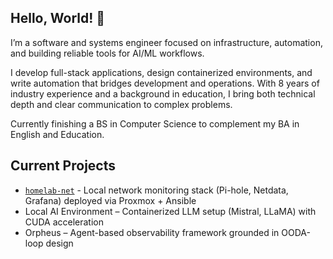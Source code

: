 ## Hello, World! 🪷

I’m a software and systems engineer focused on infrastructure, automation, and building reliable tools for AI/ML workflows.

I develop full-stack applications, design containerized environments, and write automation that bridges development and operations. With 8 years of industry experience and a background in education, I bring both technical depth and clear communication to complex problems.

Currently finishing a BS in Computer Science to complement my BA in English and Education.

## Current Projects

- [`homelab-net`](https://github.com/JeannieFallon/homelab-net) - Local network monitoring stack (Pi-hole, Netdata, Grafana) deployed via Proxmox + Ansible
- Local AI Environment – Containerized LLM setup (Mistral, LLaMA) with CUDA acceleration
- Orpheus – Agent-based observability framework grounded in OODA-loop design

<!--
**JeannieFallon/JeannieFallon** is a ✨ _special_ ✨ repository because its `README.md` (this file) appears on your GitHub profile.

Here are some ideas to get you started:

- 🔭 I’m currently working on ...
- 🌱 I’m currently learning ...
- 👯 I’m looking to collaborate on ...
- 🤔 I’m looking for help with ...
- 💬 Ask me about ...
- 📫 How to reach me: ...
- 😄 Pronouns: ...
- ⚡ Fun fact: ...
-->
